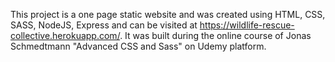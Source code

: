 This project is a one page static website and was created using HTML, CSS, SASS, NodeJS, Express
and can be visited at https://wildlife-rescue-collective.herokuapp.com/.
It was built during the online course of Jonas Schmedtmann "Advanced CSS and Sass" on Udemy platform.
